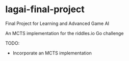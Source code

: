 # lagai-final-project
Final Project for Learning and Advanced Game AI

An MCTS implementation for the riddles.io Go challenge

TODO:
 - Incorporate an MCTS implementation